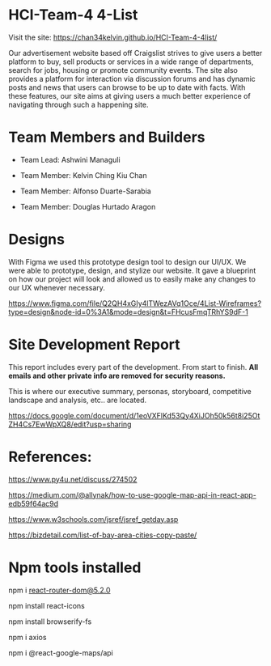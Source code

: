 # HCI-Team-4 4-List

Visit the site: https://chan34kelvin.github.io/HCI-Team-4-4list/

Our advertisement website based off Craigslist strives to give users a better platform to buy, sell products or services in a wide range of departments, search for jobs, housing or promote community events. The site also provides a platform for interaction via discussion forums and has dynamic posts and news that users can browse to be up to date with facts. With these features, our site aims at giving users a much better experience of navigating through such a happening site.

# Team Members and Builders

- Team Lead: Ashwini Managuli

- Team Member: Kelvin Ching Kiu Chan

- Team Member: Alfonso Duarte-Sarabia

- Team Member: Douglas Hurtado Aragon

# Designs

With Figma we used this prototype design tool to design our UI/UX. We were able to prototype, design, and stylize our website. It gave a blueprint on how our project will look and allowed us to easily make any changes to our UX whenever necessary.

https://www.figma.com/file/Q2QH4xGIy4lTWezAVq1Oce/4List-Wireframes?type=design&node-id=0%3A1&mode=design&t=FHcusFmqTRhYS9dF-1


# Site Development Report

This report includes every part of the development. From start to finish. **All emails and other private info are removed for security reasons.**

This is where our executive summary, personas, storyboard, competitive landscape and analysis, etc.. are located.

https://docs.google.com/document/d/1eoVXFlKd53Qy4XiJOh50k56t8i25OtZH4Cs7EwWpXQ8/edit?usp=sharing


# References:

https://www.py4u.net/discuss/274502

https://medium.com/@allynak/how-to-use-google-map-api-in-react-app-edb59f64ac9d

https://www.w3schools.com/jsref/jsref_getday.asp

https://bizdetail.com/list-of-bay-area-cities-copy-paste/

# Npm tools installed

npm i react-router-dom@5.2.0

npm install react-icons

npm install browserify-fs

npm i axios

npm i @react-google-maps/api

